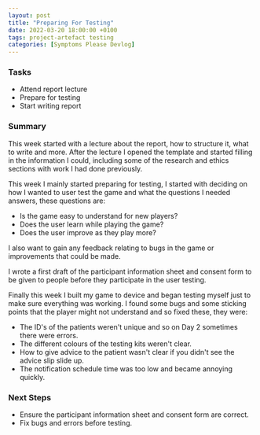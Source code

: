 ```yaml
---
layout: post
title: "Preparing For Testing"
date: 2022-03-20 18:00:00 +0100
tags: project-artefact testing
categories: [Symptoms Please Devlog]
---
```


### Tasks
- Attend report lecture
- Prepare for testing
- Start writing report

### Summary
This week started with a lecture about the report, how to structure it, what to write and more. After the lecture I opened the template and started filling in the information I could, including some of the research and ethics sections with work I had done previously. 

This week I mainly started preparing for testing, I started with deciding on how I wanted to user test the game and what the questions I needed answers, these questions are:
- Is the game easy to understand for new players?
- Does the user learn while playing the game?
- Does the user improve as they play more? 

I also want to gain any feedback relating to bugs in the game or improvements that could be made. 

I wrote a first draft of the participant information sheet and consent form to be given to people before they participate in the user testing.

Finally this week I built my game to device and began testing myself just to make sure everything was working. I found some bugs and some sticking points that the player might not understand and so fixed these, they were:
- The ID's of the patients weren't unique and so on Day 2 sometimes there were errors.
- The different colours of the testing kits weren't clear.
- How to give advice to the patient wasn't clear if you didn't see the advice slip slide up.
- The notification schedule time was too low and became annoying quickly.

### Next Steps
- Ensure the participant information sheet and consent form are correct.
- Fix bugs and errors before testing.